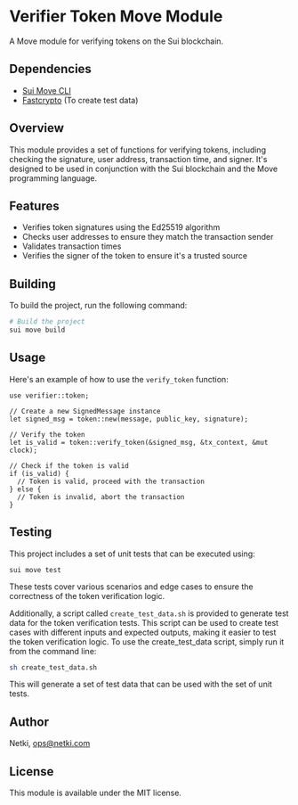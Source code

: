 # Verifier Token Move Module

A Move module for verifying tokens on the Sui blockchain.

## Dependencies
- [Sui Move CLI](https://docs.sui.io/references/cli/move)
- [Fastcrypto](https://github.com/MystenLabs/fastcrypto) (To create test data)

## Overview

This module provides a set of functions for verifying tokens, including checking the signature, user address, transaction time, and signer. It's designed to be used in conjunction with the Sui blockchain and the Move programming language.

## Features

* Verifies token signatures using the Ed25519 algorithm
* Checks user addresses to ensure they match the transaction sender
* Validates transaction times
* Verifies the signer of the token to ensure it's a trusted source

## Building

To build the project, run the following command:

```Bash
# Build the project
sui move build
```

## Usage

Here's an example of how to use the `verify_token` function:

```move
use verifier::token;

// Create a new SignedMessage instance
let signed_msg = token::new(message, public_key, signature);

// Verify the token
let is_valid = token::verify_token(&signed_msg, &tx_context, &mut clock);

// Check if the token is valid
if (is_valid) {
  // Token is valid, proceed with the transaction
} else {
  // Token is invalid, abort the transaction
}
```

## Testing
This project includes a set of unit tests that can be executed using:

```move
sui move test
```

These tests cover various scenarios and edge cases to ensure the correctness of the token verification logic.

Additionally, a script called `create_test_data.sh` is provided to generate test data for the token verification tests. This script can be used to create test cases with different inputs and expected outputs, making it easier to test the token verification logic.
To use the create_test_data script, simply run it from the command line:

```Bash
sh create_test_data.sh
```

This will generate a set of test data that can be used with the set of unit tests.

## Author
Netki, ops@netki.com

## License
This module is available under the MIT license.
